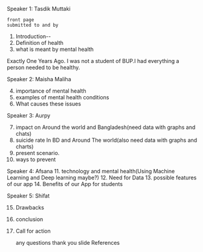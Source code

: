 Speaker 1: Tasdik Muttaki

	front page
	submitted to and by
1. Introduction--
2. Definition of health
3. what is meant by mental health

Exactly One Years Ago. I was not a student of BUP.I had everything a person needed to be healthy.

Speaker 2: Maisha Maliha

4. importance of mental health
5. examples of mental health conditions
6. What causes these issues

Speaker 3: Aurpy

7. impact on Around the world and Bangladesh(need data with graphs and chats)
8. suicide rate In BD and Around The world(also need data with graphs and charts)
9. present scenario. 
10. ways to prevent

Speaker 4: Afsana
11. technology and mental health(Using Machine Learning and Deep learning maybe?)
12. Need for Data
13. possible features of our app
14. Benefits of our App for students

Speaker 5: Shifat

15. Drawbacks
16. conclusion
17. Call for action

	any questions
	thank you slide
	References